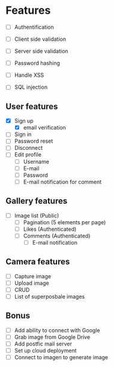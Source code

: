 # Features

- [ ] Authentification
- [ ] Client side validation
- [ ] Server side validation
- [ ] Password hashing
- [ ] Handle XSS
- [ ] SQL injection


## User features

- [x] Sign up
    - [x] email verification
- [ ] Sign in
- [ ] Password reset
- [ ] Disconnect
- [ ] Edit profile
    - [ ] Username
    - [ ] E-mail
    - [ ] Password
    - [ ] E-mail notification for comment

## Gallery features

- [ ] Image list (Public)
    - [ ] Pagination (5 elements per page)
    - [ ] Likes (Authenticated)
    - [ ] Comments (Authenticated)
        - [ ] E-mail notification

## Camera features

- [ ] Capture image
- [ ] Upload image
- [ ] CRUD
- [ ] List of superposbale images

## Bonus

- [ ] Add ability to connect with Google
- [ ] Grab image from Google Drive
- [ ] Add postfic mail server
- [ ] Set up cloud deployment
- [ ] Connect to imagen to generate image
